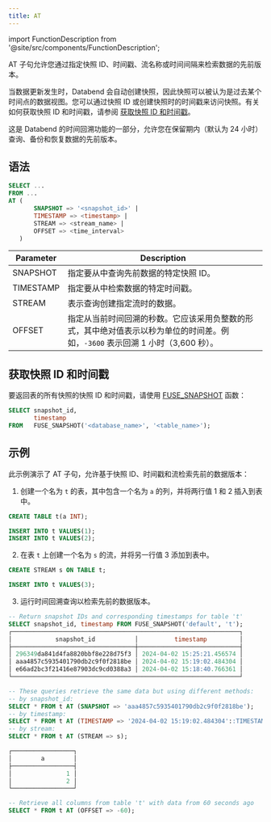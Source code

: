```yaml
---
title: AT
---
```

import FunctionDescription from '@site/src/components/FunctionDescription';

<FunctionDescription description="Introduced or updated: v1.2.410"/>

AT 子句允许您通过指定快照 ID、时间戳、流名称或时间间隔来检索数据的先前版本。

当数据更新发生时，Databend 会自动创建快照，因此快照可以被认为是过去某个时间点的数据视图。您可以通过快照 ID 或创建快照时的时间戳来访问快照。有关如何获取快照 ID 和时间戳，请参阅 [获取快照 ID 和时间戳](#obtaining-snapshot-id-and-timestamp)。

这是 Databend 的时间回溯功能的一部分，允许您在保留期内（默认为 24 小时）查询、备份和恢复数据的先前版本。

## 语法

```sql    
SELECT ...
FROM ...
AT (
       SNAPSHOT => '<snapshot_id>' |
       TIMESTAMP => <timestamp> | 
       STREAM => <stream_name> |
       OFFSET => <time_interval> 
   )   
```

| Parameter | Description                                                                                                                                                                                                                                                                                                      |
|-----------|------------------------------------------------------------------------------------------------------------------------------------------------------------------------------------------------------------------------------------------------------------------------------------------------------------------|
| SNAPSHOT  | 指定要从中查询先前数据的特定快照 ID。                                                                                                                                                                                                                                                    |
| TIMESTAMP | 指定要从中检索数据的特定时间戳。                                                                                                                                                                                                                                                          |
| STREAM    | 表示查询创建指定流时的数据。                                                                                                                                                                                                                                        |
| OFFSET    | 指定从当前时间回溯的秒数。它应该采用负整数的形式，其中绝对值表示以秒为单位的时间差。例如，`-3600` 表示回溯 1 小时（3,600 秒）。 |

## 获取快照 ID 和时间戳

要返回表的所有快照的快照 ID 和时间戳，请使用 [FUSE_SNAPSHOT](../../20-sql-functions/16-system-functions/fuse_snapshot.md) 函数：

```sql
SELECT snapshot_id, 
       timestamp 
FROM   FUSE_SNAPSHOT('<database_name>', '<table_name>'); 
```

## 示例

此示例演示了 AT 子句，允许基于快照 ID、时间戳和流检索先前的数据版本：

1. 创建一个名为 `t` 的表，其中包含一个名为 `a` 的列，并将两行值 1 和 2 插入到表中。

```sql
CREATE TABLE t(a INT);

INSERT INTO t VALUES(1);
INSERT INTO t VALUES(2);
```

2. 在表 `t` 上创建一个名为 `s` 的流，并将另一行值 3 添加到表中。

```sql
CREATE STREAM s ON TABLE t;

INSERT INTO t VALUES(3);
```

3. 运行时间回溯查询以检索先前的数据版本。

```sql
-- Return snapshot IDs and corresponding timestamps for table 't'
SELECT snapshot_id, timestamp FROM FUSE_SNAPSHOT('default', 't');
┌───────────────────────────────────────────────────────────────┐
│            snapshot_id           │          timestamp         │
├──────────────────────────────────┼────────────────────────────┤
│ 296349da841d4fa8820bbf8e228d75f3 │ 2024-04-02 15:25:21.456574 │
│ aaa4857c5935401790db2c9f0f2818be │ 2024-04-02 15:19:02.484304 │
│ e66ad2bc3f21416e87903dc9cd0388a3 │ 2024-04-02 15:18:40.766361 │
└───────────────────────────────────────────────────────────────┘

-- These queries retrieve the same data but using different methods:
-- by snapshot_id:
SELECT * FROM t AT (SNAPSHOT => 'aaa4857c5935401790db2c9f0f2818be');
-- by timestamp:
SELECT * FROM t AT (TIMESTAMP => '2024-04-02 15:19:02.484304'::TIMESTAMP);
-- by stream:
SELECT * FROM t AT (STREAM => s);

┌─────────────────┐
│        a        │
├─────────────────┤
│               1 │
│               2 │
└─────────────────┘

-- Retrieve all columns from table 't' with data from 60 seconds ago
SELECT * FROM t AT (OFFSET => -60);
```